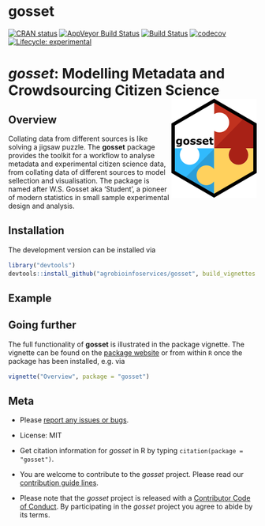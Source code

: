 
# gosset

<!-- badges: start -->
[![CRAN status](https://www.r-pkg.org/badges/version/gosset)](https://cran.r-project.org/package=gosset)
[![AppVeyor Build Status](https://ci.appveyor.com/api/projects/status/github/agrobioinfoservices/gosset?branch=master&svg=true)](https://ci.appveyor.com/project/kauedesousa/gosset)
[![Build Status](https://travis-ci.org/agrobioinfoservices/gosset.svg?branch=master)](https://travis-ci.org/agrobioinfoservices/gosset)
[![codecov](https://codecov.io/gh/agrobioinfoservices/gosset/master.svg)](https://codecov.io/github/agrobioinfoservices/gosset?branch=master)
[![Lifecycle: experimental](https://img.shields.io/badge/lifecycle-experimental-orange.svg)](https://www.tidyverse.org/lifecycle/#experimental)
<!-- badges: end -->

# *gosset*: Modelling Metadata and Crowdsourcing Citizen Science <img align="right" src="man/figures/logo.png">

## Overview

Collating data from different sources is like solving a jigsaw puzzle. The **gosset** package provides the toolkit for a workflow to analyse metadata and experimental citizen science data, from collating data of different sources to model sellection and visualisation. The package is named after W.S. Gosset aka ‘Student’, a pioneer of modern statistics in small sample experimental design and analysis.

## Installation

The development version can be installed via

``` r
library("devtools")
devtools::install_github("agrobioinfoservices/gosset", build_vignettes = TRUE)
```

## Example

## Going further

The full functionality of **gosset** is illustrated in the package vignette. The vignette can be found on the [package website](https://agrobioinfoservices.github.io/gosset/) or from within `R` once the package has been installed, e.g. via

``` r
vignette("Overview", package = "gosset")
```

## Meta

  - Please [report any issues or bugs](https://github.com/agrobioinfoservices/gosset/issues).

  - License: MIT

  - Get citation information for *gosset* in R by typing `citation(package = "gosset")`.

  - You are welcome to contribute to the *gosset* project. Please read our [contribution guide lines](CONTRIBUTING.md).

  - Please note that the *gosset* project is released with a [Contributor Code of Conduct](CODE_OF_CONDUCT.md). By participating in the *gosset* project you agree to abide by its terms.
